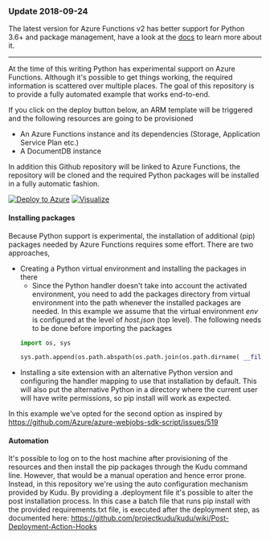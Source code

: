### Update 2018-09-24
The latest version for Azure Functions v2 has better support for Python 3.6+ and package management, have a look at the [docs](https://github.com/Azure/azure-functions-python-worker/wiki/Developer-Guide) to learn more about it.

---

At the time of this writing Python has experimental support
on Azure Functions. Although it's possible to get things
working, the required information is scattered over 
multiple places. The goal of this repository is to provide
a fully automated example that works end-to-end.

If you click on the deploy button below, an ARM template
will be triggered and the following resources are going
to be provisioned
* An Azure Functions instance and its dependencies 
(Storage, Application Service Plan etc.)
* A DocumentDB instance

In addition this Github repository will be linked to Azure
Functions, the repository will be cloned and the required 
Python packages will be installed in a fully automatic
fashion.

[![Deploy to Azure](http://azuredeploy.net/deploybutton.png)](https://portal.azure.com/#create/Microsoft.Template/uri/https%3A%2F%2Fraw.githubusercontent.com%2Fmeken%2Fazure-functions-python%2Fmaster%2Fazuredeploy.json)
[![Visualize](http://armviz.io/visualizebutton.png)](http://armviz.io/#/?load=https%3A%2F%2Fraw.githubusercontent.com%2Fmeken%2Fazure-functions-python%2Fmaster%2Fazuredeploy.json)

#### Installing packages

Because Python support is experimental, the installation
of additional (pip) packages needed by Azure Functions 
requires some effort. There are two approaches, 
* Creating a Python virtual environment and installing
the packages in there
  * Since the Python handler doesn't take into account 
  the activated environment, you need to add the packages
  directory from virtual environment into the path 
  whenever the installed packages are needed. In this
  example we assume that the virtual environment _env_ is 
  configured at the level of _host.json_ (top level). The 
  following needs to be done before importing the packages
  ```python
  import os, sys

  sys.path.append(os.path.abspath(os.path.join(os.path.dirname( __file__ ), "..", "env/Lib/site-packages")))
  ```
* Installing a site extension with an alternative Python
 version and configuring the handler mapping to use that 
 installation by default. This will also put the 
 alternative Python in a directory where the current user
 will have write permissions, so pip install will work
 as expected. 

In this example we've opted for the second option as
inspired by https://github.com/Azure/azure-webjobs-sdk-script/issues/519
 
#### Automation

It's possible to log on to the host machine after 
provisioning of the resources and then install the pip packages
through the Kudu command line. However, that would be a manual operation
and hence error prone. Instead, in this repository we're
using the auto configuration mechanism provided by Kudu.
By providing a .deployment file it's possible to alter
the post installation process. In this case a batch file
that runs pip install with the provided requirements.txt
file, is executed after the deployment step, as documented
here: https://github.com/projectkudu/kudu/wiki/Post-Deployment-Action-Hooks

 
